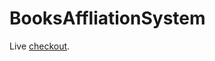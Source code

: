 # BooksAffliationSystem
Live [checkout](https://utkarshofficial.github.io/BooksAffiliationSystem).

